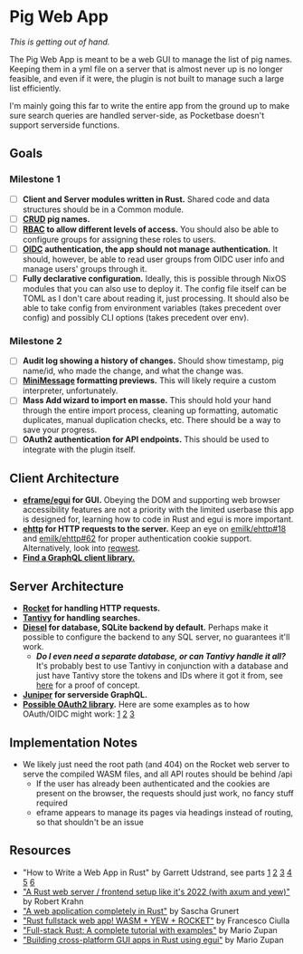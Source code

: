 # Pig Web App

*This is getting out of hand.*

The Pig Web App is meant to be a web GUI to manage the list of pig names. Keeping them in a yml file on a server that is almost never up is no longer feasible, and even if it were, the plugin is not built to manage such a large list efficiently.

I'm mainly going this far to write the entire app from the ground up to make sure search queries are handled server-side, as Pocketbase doesn't support serverside functions.

## Goals

### Milestone 1

- [ ] **Client and Server modules written in Rust.** Shared code and data structures should be in a Common module.
- [ ] **[CRUD](https://en.wikipedia.org/wiki/Create%2C_read%2C_update_and_delete) pig names.**
- [ ] **[RBAC](https://en.wikipedia.org/wiki/Role-based_access_control) to allow different levels of access.** You should also be able to configure groups for assigning these roles to users.
- [ ] **[OIDC](https://en.wikipedia.org/wiki/OpenID#OpenID_Connect_(OIDC)) authentication, the app should not manage authentication.** It should, however, be able to read user groups from OIDC user info and manage users' groups through it.
- [ ] **Fully declarative configuration.** Ideally, this is possible through NixOS modules that you can also use to deploy it. The config file itself can be TOML as I don't care about reading it, just processing. It should also be able to take config from environment variables (takes precedent over config) and possibly CLI options (takes precedent over env).

### Milestone 2

- [ ] **Audit log showing a history of changes.** Should show timestamp, pig name/id, who made the change, and what the change was.
- [ ] **[MiniMessage](https://docs.advntr.dev/minimessage/index.html) formatting previews.** This will likely require a custom interpreter, unfortunately.
- [ ] **Mass Add wizard to import en masse.** This should hold your hand through the entire import process, cleaning up formatting, automatic duplicates, manual duplication checks, etc. There should be a way to save your progress.
- [ ] **OAuth2 authentication for API endpoints.** This should be used to integrate with the plugin itself.

## Client Architecture

- **[eframe/egui](https://github.com/emilk/eframe_template/tree/main) for GUI.** Obeying the DOM and supporting web browser accessibility features are not a priority with the limited userbase this app is designed for, learning how to code in Rust and egui is more important.
- **[ehttp](https://github.com/emilk/ehttp?tab=readme-ov-file) for HTTP requests to the server.** Keep an eye on [emilk/ehttp#18](https://github.com/emilk/ehttp/issues/18) and [emilk/ehttp#62](https://github.com/emilk/ehttp/pull/62) for proper authentication cookie support. Alternatively, look into [reqwest](https://github.com/seanmonstar/reqwest).
- **[Find a GraphQL client library.](https://graphql.org/community/tools-and-libraries/?tags=rust)**

## Server Architecture

- **[Rocket](https://rocket.rs/) for handling HTTP requests.**
- **[Tantivy](https://github.com/quickwit-oss/tantivy) for handling searches.**
- **[Diesel](https://diesel.rs/) for database, SQLite backend by default.** Perhaps make it possible to configure the backend to any SQL server, no guarantees it'll work.
    - ***Do I even need a separate database, or can Tantivy handle it all?*** It's probably best to use Tantivy in conjunction with a database and just have Tantivy store the tokens and IDs where it got it from, see [here](https://jakejscott.com/full-text-search-for-dynamodb-using-lambda-efs-tantivy-and-rust) for a proof of concept.
- **[Juniper](https://github.com/graphql-rust/juniper/blob/master/juniper_rocket/examples/simple.rs) for serverside GraphQL.**
- **[Possible OAuth2 library](https://docs.rs/oauth2/4.0.0-alpha.1/oauth2/index.html).** Here are some examples as to how OAuth/OIDC might work: [1](https://github.com/csssuf/rocket_oidc) [2](https://docs.rs/rocket_oauth2/latest/rocket_oauth2/) [3](https://www.shuttle.dev/blog/2023/08/30/using-oauth-with-axum)

## Implementation Notes

- We likely just need the root path (and 404) on the Rocket web server to serve the compiled WASM files, and all API routes should be behind /api
    - If the user has already been authenticated and the cookies are present on the browser, the requests should just work, no fancy stuff required
    - eframe appears to manage its pages via headings instead of routing, so that shouldn't be an issue

## Resources

- "How to Write a Web App in Rust" by Garrett Udstrand, see parts [1](https://betterprogramming.pub/how-to-write-a-web-app-in-rust-part-1-3047156660a7) [2](https://medium.com/better-programming/how-to-write-a-web-app-in-rust-part-2-2da195369fc1) [3](https://medium.com/better-programming/building-the-rust-web-app-how-to-use-object-relational-mapper-3af2084555b6) [4](https://medium.com/better-programming/building-the-rust-web-app-proper-error-handling-and-return-values-723f1f07f8cd) [5](https://medium.com/better-programming/building-the-rust-web-app-multiple-users-and-authentication-5ca5988ddfe4) [6](https://medium.com/better-programming/building-the-rust-web-app-finishing-up-1624c9b82f80)
- ["A Rust web server / frontend setup like it's 2022 (with axum and yew)"](https://robert.kra.hn/posts/2022-04-03_rust-web-wasm/) by Robert Krahn
- ["A web application completely in Rust"](https://medium.com/@saschagrunert/a-web-application-completely-in-rust-6f6bdb6c4471) by Sascha Grunert
- ["Rust fullstack web app! WASM + YEW + ROCKET"](https://dev.to/francescoxx/rust-fullstack-web-app-wasm-yew-rocket-3ian) by Francesco Ciulla
- ["Full-stack Rust: A complete tutorial with examples"](https://blog.logrocket.com/full-stack-rust-a-complete-tutorial-with-examples/) by Mario Zupan
- ["Building cross-platform GUI apps in Rust using egui"](https://blog.logrocket.com/building-cross-platform-gui-apps-rust-using-egui/) by Mario Zupan

